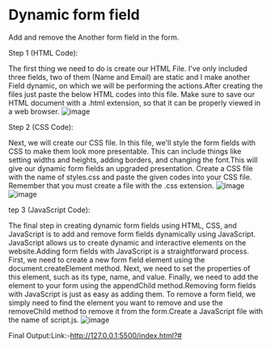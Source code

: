 # Dynamic form field

 Add and remove the Another form field in the form.

 Step 1 (HTML Code):
 
The first thing we need to do is create our HTML File. I've only included three fields, two of them (Name and Email) are static and I make another Field dynamic, on which we will be performing the actions.After creating the files just paste the below HTML codes into this file. Make sure to save our HTML document with a .html extension, so that it can be properly viewed in a web browser.
![image](https://github.com/Pragyakumari-16/Readme-file-Project/assets/158126030/72883103-d759-4855-8190-79c64da1b4c9)

Step 2 (CSS Code):

Next, we will create our CSS file. In this file, we'll style the form fields with CSS to make them look more presentable. This can include things like setting widths and heights, adding borders, and changing the font.This will give our dynamic form fields an upgraded presentation. Create a CSS file with the name of styles.css and paste the given codes into your CSS file. Remember that you must create a file with the .css extension.
![image](https://github.com/Pragyakumari-16/Readme-file-Project/assets/158126030/29d9ec84-8258-4d4e-9143-1f852c01210e)
![image](https://github.com/Pragyakumari-16/Readme-file-Project/assets/158126030/579e3c6c-5240-4ed2-ab56-2d317876be52)

tep 3 (JavaScript Code):

The final step in creating dynamic form fields using HTML, CSS, and JavaScript is to add and remove form fields dynamically using JavaScript. JavaScript allows us to create dynamic and interactive elements on the website.Adding form fields with JavaScript is a straightforward process. First, we need to create a new form field element using the document.createElement method. Next, we need to set the properties of this element, such as its type, name, and value. Finally, we need to add the element to your form using the appendChild method.Removing form fields with JavaScript is just as easy as adding them. To remove a form field, we simply need to find the element you want to remove and use the removeChild method to remove it from the form.Create a JavaScript file with the name of script.js.
![image](https://github.com/Pragyakumari-16/Readme-file-Project/assets/158126030/8442d125-0006-46bf-8617-b8ad97bb3a37)


Final Output:Link:-http://127.0.0.1:5500/index.html?#


